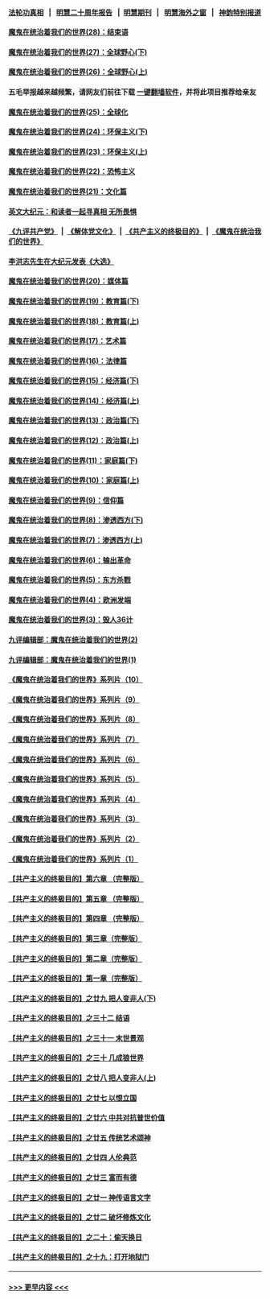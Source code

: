 #### [法轮功真相](https://github.com/gfw-breaker/truth/blob/master/README.md?t=0) &nbsp;&nbsp;|&nbsp;&nbsp; [明慧二十周年报告](https://github.com/gfw-breaker/mh-reports/blob/master/README.md?t=0) &nbsp;&nbsp;|&nbsp;&nbsp;[明慧期刊](https://github.com/gfw-breaker/mh-qikan) &nbsp;&nbsp;|&nbsp;&nbsp; [明慧海外之窗](https://github.com/gfw-breaker/mh-news/blob/master/README.md?t=0) &nbsp;&nbsp;|&nbsp;&nbsp; [神韵特别报道](https://github.com/gfw-breaker/mh-news/blob/master/shenyun.md?t=0)
#### [魔鬼在统治着我们的世界(28)：结束语](../pages/nsc422/n10936246.md?t=07060101) 
#### [魔鬼在统治着我们的世界(27)：全球野心(下)](../pages/nsc422/n10928319.md?t=07060101) 
#### [魔鬼在统治着我们的世界(26)：全球野心(上)](../pages/nsc422/n10900318.md?t=07060101) 
#### 五毛举报越来越频繁，请网友们前往下载 [一键翻墙软件](https://github.com/gfw-breaker/ssr-accounts)，并将此项目推荐给亲友
#### [魔鬼在统治着我们的世界(25)：全球化](../pages/nsc422/n10788205.md?t=07060101) 
#### [魔鬼在统治着我们的世界(24)：环保主义(下)](../pages/nsc422/n10695307.md?t=07060101) 
#### [魔鬼在统治着我们的世界(23)：环保主义(上)](../pages/nsc422/n10688613.md?t=07060101) 
#### [魔鬼在统治着我们的世界(22)：恐怖主义](../pages/nsc422/n10614727.md?t=07060101) 
#### [魔鬼在统治着我们的世界(21)：文化篇](../pages/nsc422/n10597706.md?t=07060101) 
#### [英文大纪元：和读者一起寻真相 无所畏惧](../pages/nsc422/n12542027.md?t=07060101) 
#### [《九评共产党》](https://github.com/begood0513/9ping.md/blob/master/README.md) &nbsp;|&nbsp; [《解体党文化》](../../../../jtdwh.md/blob/master/README.md)  &nbsp;|&nbsp; [《共产主义的终极目的》](../../../../gczydzjmd.md/blob/master/README.md) &nbsp;|&nbsp; [《魔鬼在统治我们的世界》](../../../../mgztzwmdsj.md/blob/master/README.md) 
#### [李洪志先生在大纪元发表《大选》](../pages/nsc422/n12534746.md?t=07060101) 
#### [魔鬼在统治着我们的世界(20)：媒体篇](../pages/nsc422/n10586579.md?t=07060101) 
#### [魔鬼在统治着我们的世界(19)：教育篇(下)](../pages/nsc422/n10564808.md?t=07060101) 
#### [魔鬼在统治着我们的世界(18)：教育篇(上)](../pages/nsc422/n10526970.md?t=07060101) 
#### [魔鬼在统治着我们的世界(17)：艺术篇](../pages/nsc422/n10499093.md?t=07060101) 
#### [魔鬼在统治着我们的世界(16)：法律篇](../pages/nsc422/n10485969.md?t=07060101) 
#### [魔鬼在统治着我们的世界(15)：经济篇(下)](../pages/nsc422/n10469975.md?t=07060101) 
#### [魔鬼在统治着我们的世界(14)：经济篇(上)](../pages/nsc422/n10457370.md?t=07060101) 
#### [魔鬼在统治着我们的世界(13)：政治篇(下)](../pages/nsc422/n10448270.md?t=07060101) 
#### [魔鬼在统治着我们的世界(12)：政治篇(上)](../pages/nsc422/n10444576.md?t=07060101) 
#### [魔鬼在统治着我们的世界(11)：家庭篇(下)](../pages/nsc422/n10440961.md?t=07060101) 
#### [魔鬼在统治着我们的世界(10)：家庭篇(上)](../pages/nsc422/n10435448.md?t=07060101) 
#### [魔鬼在统治着我们的世界(9)：信仰篇](../pages/nsc422/n10432159.md?t=07060101) 
#### [魔鬼在统治着我们的世界(8)：渗透西方(下)](../pages/nsc422/n10429603.md?t=07060101) 
#### [魔鬼在统治着我们的世界(7)：渗透西方(上)](../pages/nsc422/n10426013.md?t=07060101) 
#### [魔鬼在统治着我们的世界(6)：输出革命](../pages/nsc422/n10421536.md?t=07060101) 
#### [魔鬼在统治着我们的世界(5)：东方杀戮](../pages/nsc422/n10417707.md?t=07060101) 
#### [魔鬼在统治着我们的世界(4)：欧洲发端](../pages/nsc422/n10414890.md?t=07060101) 
#### [魔鬼在统治着我们的世界(3)：毁人36计](../pages/nsc422/n10411583.md?t=07060101) 
#### [九评编辑部：魔鬼在统治着我们的世界(2)](../pages/nsc422/n10410036.md?t=07060101) 
#### [九评编辑部：魔鬼在统治着我们的世界(1)](../pages/nsc422/n10406825.md?t=07060101) 
#### [《魔鬼在统治着我们的世界》系列片（10）](../pages/nsc422/n12292670.md?t=07060101) 
#### [《魔鬼在统治着我们的世界》系列片（9）](../pages/nsc422/n12290859.md?t=07060101) 
#### [《魔鬼在统治着我们的世界》系列片（8）](../pages/nsc422/n12287445.md?t=07060101) 
#### [《魔鬼在统治着我们的世界》系列片（7）](../pages/nsc422/n12283425.md?t=07060101) 
#### [《魔鬼在统治着我们的世界》系列片（6）](../pages/nsc422/n12282314.md?t=07060101) 
#### [《魔鬼在统治着我们的世界》系列片（5）](../pages/nsc422/n12281419.md?t=07060101) 
#### [《魔鬼在统治着我们的世界》系列片（4）](../pages/nsc422/n12274024.md?t=07060101) 
#### [《魔鬼在统治着我们的世界》系列片（3）](../pages/nsc422/n12271322.md?t=07060101) 
#### [《魔鬼在统治着我们的世界》系列片（2）](../pages/nsc422/n12269049.md?t=07060101) 
#### [《魔鬼在统治着我们的世界》系列片（1）](../pages/nsc422/n12267575.md?t=07060101) 
#### [【共产主义的终极目的】第六章 （完整版）](../pages/nsc422/n11428913.md?t=07060101) 
#### [【共产主义的终极目的】第五章 （完整版）](../pages/nsc422/n11428912.md?t=07060101) 
#### [【共产主义的终极目的】第四章 （完整版）](../pages/nsc422/n11428907.md?t=07060101) 
#### [【共产主义的终极目的】第三章（完整版）](../pages/nsc422/n11428848.md?t=07060101) 
#### [【共产主义的终极目的】第二章（完整版）](../pages/nsc422/n11428831.md?t=07060101) 
#### [【共产主义的终极目的】第一章（完整版）](../pages/nsc422/n11417651.md?t=07060101) 
#### [【共产主义的终极目的】之廿九 把人变非人(下)](../pages/nsc422/n11344140.md?t=07060101) 
#### [【共产主义的终极目的】之三十二 结语](../pages/nsc422/n11360535.md?t=07060101) 
#### [【共产主义的终极目的】之三十一 末世景观](../pages/nsc422/n11351129.md?t=07060101) 
#### [【共产主义的终极目的】之三十 几成狼世界](../pages/nsc422/n11348280.md?t=07060101) 
#### [【共产主义的终极目的】之廿八 把人变非人(上)](../pages/nsc422/n11340492.md?t=07060101) 
#### [【共产主义的终极目的】之廿七 以恨立国](../pages/nsc422/n11336944.md?t=07060101) 
#### [【共产主义的终极目的】之廿六 中共对抗普世价值](../pages/nsc422/n11324785.md?t=07060101) 
#### [【共产主义的终极目的】之廿五 传统艺术颂神](../pages/nsc422/n11296396.md?t=07060101) 
#### [【共产主义的终极目的】之廿四 人伦典范](../pages/nsc422/n11296397.md?t=07060101) 
#### [【共产主义的终极目的】之廿三 富而有德](../pages/nsc422/n11283598.md?t=07060101) 
#### [【共产主义的终极目的】之廿一 神传语言文字](../pages/nsc422/n11263265.md?t=07060101) 
#### [【共产主义的终极目的】之廿二 破坏修炼文化](../pages/nsc422/n11245728.md?t=07060101) 
#### [【共产主义的终极目的】之二十：偷天换日](../pages/nsc422/n11238846.md?t=07060101) 
#### [【共产主义的终极目的】之十九：打开地狱门](../pages/nsc422/n11206376.md?t=07060101) 

----
#### [ >>> 更早内容 <<< ](../indexes/nsc422-earlier.md)
